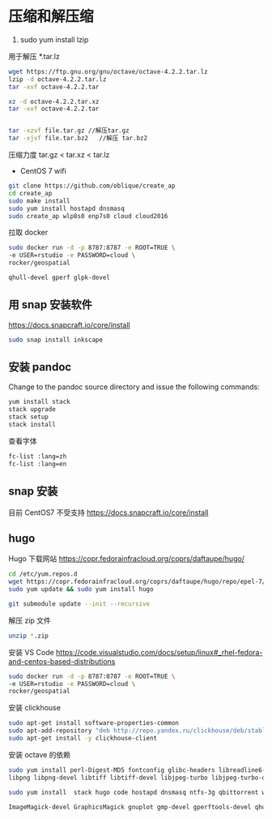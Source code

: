 # 压缩和解压缩

1. sudo yum install lzip

用于解压 *.tar.lz

```bash
wget https://ftp.gnu.org/gnu/octave/octave-4.2.2.tar.lz
lzip -d octave-4.2.2.tar.lz
tar -xvf octave-4.2.2.tar

xz -d octave-4.2.2.tar.xz
tar -xvf octave-4.2.2.tar


tar -xzvf file.tar.gz //解压tar.gz
tar -xjvf file.tar.bz2   //解压 tar.bz2
```

压缩力度 tar.gz < tar.xz < tar.lz

- CentOS 7  wifi

```bash
git clone https://github.com/oblique/create_ap
cd create_ap
sudo make install
sudo yum install hostapd dnsmasq
sudo create_ap wlp8s0 enp7s0 cloud cloud2016
```

拉取 docker

```bash
sudo docker run -d -p 8787:8787 -e ROOT=TRUE \
-e USER=rstudio -e PASSWORD=cloud \
rocker/geospatial
```

```bash
qhull-devel gperf glpk-devel
```

## 用 snap 安装软件

<https://docs.snapcraft.io/core/install>

```bash
sudo snap install inkscape
```

## 安装 pandoc

Change to the pandoc source directory and issue the following commands:

```bash
yum install stack
stack upgrade
stack setup
stack install
```

查看字体

```bash
fc-list :lang=zh
fc-list :lang=en
```

## snap 安装

目前 CentOS7 不受支持
<https://docs.snapcraft.io/core/install>

## hugo

Hugo 下载网站 <https://copr.fedorainfracloud.org/coprs/daftaupe/hugo/>

```bash
cd /etc/yum.repos.d
wget https://copr.fedorainfracloud.org/coprs/daftaupe/hugo/repo/epel-7/daftaupe-hugo-epel-7.repo
sudo yum update && sudo yum install hugo
```

```bash
git submodule update --init --recursive
```

解压 zip 文件

```bash
unzip *.zip
```

安装 VS Code <https://code.visualstudio.com/docs/setup/linux#_rhel-fedora-and-centos-based-distributions>

```bash
sudo docker run -d -p 8787:8787 -e ROOT=TRUE \
-e USER=rstudio -e PASSWORD=cloud \
rocker/geospatial
```

安装 clickhouse

```bash
sudo apt-get install software-properties-common
sudo apt-add-repository "deb http://repo.yandex.ru/clickhouse/deb/stable/ main/"
sudo apt-get install -y clickhouse-client
```

安装 octave 的依赖

```bash
sudo yum install perl-Digest-MD5 fontconfig glibc-headers libreadline6-devel readline-devel wget libXt-devel fonts-chinese tcl tcl-devel tclx tk tk-devel mesa-libGLU mesa-libGLU-devel  bzip2-devel xz-devel.x86_64 pcre-devel  libcurl  libcurl-devel
libpng libpng-devel libtiff libtiff-devel libjpeg-turbo libjpeg-turbo-devel cairo-devel lapack-devel scalapack-mpich-devel scalapack-openmpi-devel automake autoconf  bison byacc

sudo yum install  stack hugo code hostapd dnsmasq ntfs-3g qbittorrent wine yum-utils docker-ce inkscape make cmake htop ibus ibus-libpinyin lzip epstool icoutils texinfo

ImageMagick-devel GraphicsMagick gnuplot gmp-devel gperftools-devel qhull-devel qhull-devel gperf glpk-devel GraphicsMagick++ GraphicsMagick-c++ arpack-devel fltk-devel gl2ps gl2ps-devel mesa-libOSMesa-devel mesa-libOSMesa qrupdate-devel arpack arpack-devel arpack-static suitesparse suitesparse-devel libsndfile-devel libsndfile GraphicsMagick-devel GraphicsMagick GraphicsMagick-c++ GraphicsMagick-c++-devel hdf5-devel hdf5 portaudio-devel portaudio qt-devel qscintilla-devel arpack fftw fftw-devel
```